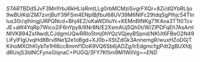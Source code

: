 $START$BDdSJvF3MnYrbJ6kHLlsRmtLLg0rbMCMziSvgrFXQr+8Zi/dQYbRLIjo9wBUiKd/ZM7zvrjBuY39FSm4ENpIBjfbul68UV39M6NIFc29tdqSgPlhjc54TInlus30r/qIhIngjURPQNcd+Bhj4EZ/oKaWDIluYc+KEMnBtNKg71K4oa3TTt0TcvJE+aW4YqRp7Wico2iF6nYpy8/6Nr8N/E2XsmAUj5Qh0t/W/ZlPDFqEh7AsAmlNIVK894ZsfAwdLCJdgmUQwRRIo5tmj0hYQzVQjeyBSpnd/NKUt6FBeG2N49LiFyIFlgUvqHd8Brv8Ne1j2e1oBgd+XJ0b+XStZdGk3AnnemgR/wuxHZoDGjTKihoMXOhKIybTe1Hl6cc8mmf1DoK9VQ6Sb6jADZg/IrEdgmcfgjPdt2gBUXfdjdRUxjS3ldNCFynxGlqnaC+PUGQ/3FY7Kfiini9M1WiIVg==$END$